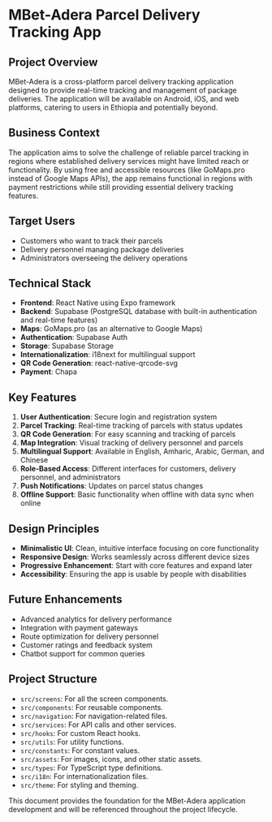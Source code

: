 # MBet-Adera Parcel Delivery Tracking App

## Project Overview
MBet-Adera is a cross-platform parcel delivery tracking application designed to provide real-time tracking and management of package deliveries. The application will be available on Android, iOS, and web platforms, catering to users in Ethiopia and potentially beyond.

## Business Context
The application aims to solve the challenge of reliable parcel tracking in regions where established delivery services might have limited reach or functionality. By using free and accessible resources (like GoMaps.pro instead of Google Maps APIs), the app remains functional in regions with payment restrictions while still providing essential delivery tracking features.

## Target Users
- Customers who want to track their parcels
- Delivery personnel managing package deliveries
- Administrators overseeing the delivery operations

## Technical Stack
- **Frontend**: React Native using Expo framework
- **Backend**: Supabase (PostgreSQL database with built-in authentication and real-time features)
- **Maps**: GoMaps.pro (as an alternative to Google Maps)
- **Authentication**: Supabase Auth
- **Storage**: Supabase Storage
- **Internationalization**: i18next for multilingual support
- **QR Code Generation**: react-native-qrcode-svg
- **Payment**: Chapa

## Key Features
1. **User Authentication**: Secure login and registration system
2. **Parcel Tracking**: Real-time tracking of parcels with status updates
3. **QR Code Generation**: For easy scanning and tracking of parcels
4. **Map Integration**: Visual tracking of delivery personnel and parcels
5. **Multilingual Support**: Available in English, Amharic, Arabic, German, and Chinese
6. **Role-Based Access**: Different interfaces for customers, delivery personnel, and administrators
7. **Push Notifications**: Updates on parcel status changes
8. **Offline Support**: Basic functionality when offline with data sync when online

## Design Principles
- **Minimalistic UI**: Clean, intuitive interface focusing on core functionality
- **Responsive Design**: Works seamlessly across different device sizes
- **Progressive Enhancement**: Start with core features and expand later
- **Accessibility**: Ensuring the app is usable by people with disabilities

## Future Enhancements
- Advanced analytics for delivery performance
- Integration with payment gateways
- Route optimization for delivery personnel
- Customer ratings and feedback system
- Chatbot support for common queries

## Project Structure

- `src/screens`: For all the screen components.
- `src/components`: For reusable components.
- `src/navigation`: For navigation-related files.
- `src/services`: For API calls and other services.
- `src/hooks`: For custom React hooks.
- `src/utils`: For utility functions.
- `src/constants`: For constant values.
- `src/assets`: For images, icons, and other static assets.
- `src/types`: For TypeScript type definitions.
- `src/i18n`: For internationalization files.
- `src/theme`: For styling and theming.

This document provides the foundation for the MBet-Adera application development and will be referenced throughout the project lifecycle. 